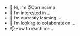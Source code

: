 - 👋 Hi, I’m @Corrincamp
- 👀 I’m interested in ...
- 🌱 I’m currently learning ...
- 💞️ I’m looking to collaborate on ...
- 📫 How to reach me ...

<!---
Corrincamp/Corrincamp is a ✨ special ✨ repository because its `README.md` (this file) appears on your GitHub profile.
You can click the Preview link to take a look at your changes.
--->
